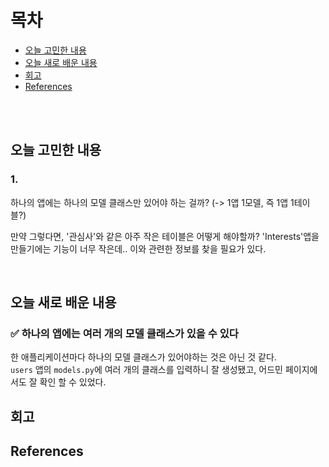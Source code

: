 # 목차
* [오늘 고민한 내용](#오늘-고민한-내용)
* [오늘 새로 배운 내용](#오늘-새로-배운-내용)
* [회고](#회고)
* [References](#references)

<br><br>

## 오늘 고민한 내용
### 1.
하나의 앱에는 하나의 모델 클래스만 있어야 하는 걸까? (-> 1앱 1모델, 즉 1앱 1테이블?)

만약 그렇다면, '관심사'와 같은 아주 작은 테이블은 어떻게 해야할까? 'Interests'앱을 만들기에는 기능이 너무 작은데.. 이와 관련한 정보를 찾을 필요가 있다.

<br>

## 오늘 새로 배운 내용
### ✅ 하나의 앱에는 여러 개의 모델 클래스가 있을 수 있다
한 애플리케이션마다 하나의 모델 클래스가 있어야하는 것은 아닌 것 같다.<br>
`users` 앱의 `models.py`에 여러 개의 클래스를 입력하니 잘 생성됐고, 어드민 페이지에서도 잘 확인 할 수 있었다.

## 회고

## References
